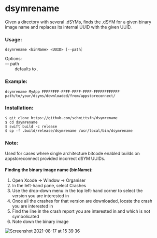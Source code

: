 # dsymrename

Given a directory with several .dSYMs, finds the .dSYM for a given binary image name and replaces its internal UUID with the given UUID.

### Usage:
```
dsymrename <binName> <UUID> [--path]
```

Options:  
-- path   
&emsp;&emsp; defaults to .

### Example:
```
dsymrename MyApp FFFFFFFF-FFFF-FFFF-FFFF-FFFFFFFFFFFF path/to/your/dsyms/downloaded/from/appstoreconnect/
```

### Installation:
```
$ git clone https://github.com/schmittsfn/dsymrename
$ cd dsymrename
$ swift build -c release
$ cp -f .build/release/dsymrename /usr/local/bin/dsymrename
```

### Note:
Used for cases where single architecture bitcode enabled builds on appstoreconnect provided incorrect dSYM UUIDs.

#### Finding the binary image name (binName):
1. Open Xcode -> Window -> Organiser
2. In the left-hand pane, select Crashes
3. Use the drop-down menu in the top left-hand corner to select the version you are interested in
3. Once all the crashes for that version are downloaded, locate the crash you are interested in
4. Find the line in the crash report you are interested in and which is not symbolicated
5. Note down the binary image

![Screenshot 2021-08-17 at 15 39 36](https://user-images.githubusercontent.com/1940017/129736054-49245b74-359b-41e5-9859-acd9b27e07a5.png)

